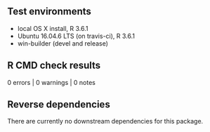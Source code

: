 ## Test environments
* local OS X install, R 3.6.1
* Ubuntu 16.04.6 LTS (on travis-ci), R 3.6.1
* win-builder (devel and release)

## R CMD check results

0 errors | 0 warnings | 0 notes

## Reverse dependencies

There are currently no downstream dependencies for this package.

